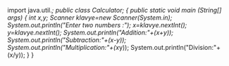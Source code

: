 import java.util.*;
public class Calculator;
{
public static void main (String[] args)
{
int x,y;
Scanner klavye=new Scanner(System.in);
System.out.println("Enter two numbers :");
x=klavye.nextInt();
y=klavye.nextInt();
System.out.println("Addition:"+(x+y));
System.out.println("Subtraction:"+(x-y));
System.out.println("Multiplication:"+(x*y));
System.out.println("Division:"+(x/y));
}
}
